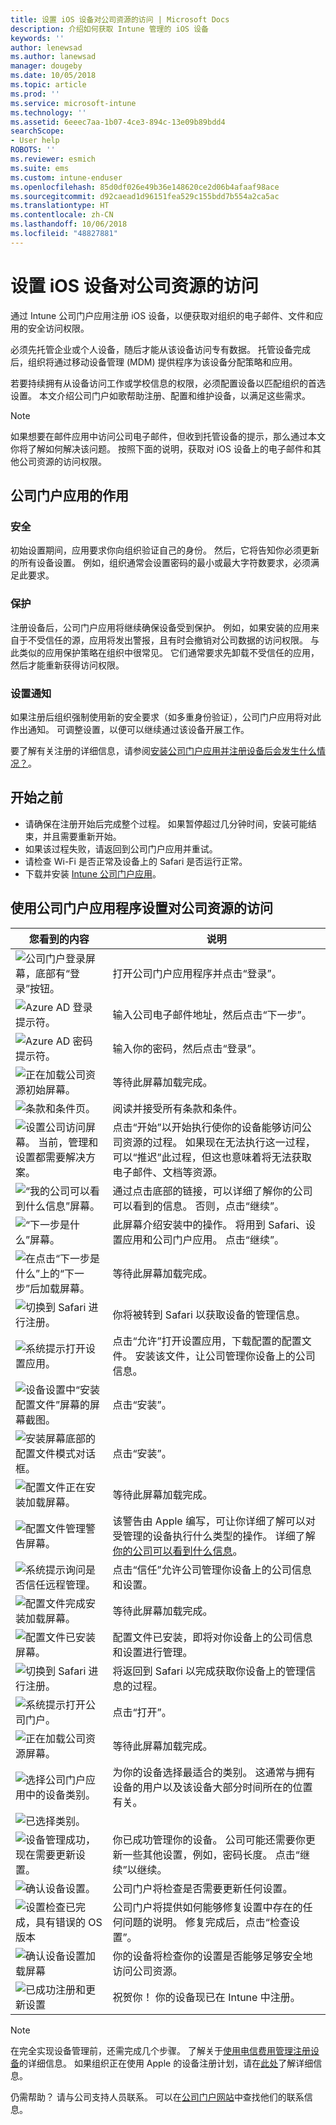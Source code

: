 ```yaml
---
title: 设置 iOS 设备对公司资源的访问 | Microsoft Docs
description: 介绍如何获取 Intune 管理的 iOS 设备
keywords: ''
author: lenewsad
ms.author: lanewsad
manager: dougeby
ms.date: 10/05/2018
ms.topic: article
ms.prod: ''
ms.service: microsoft-intune
ms.technology: ''
ms.assetid: 6eeec7aa-1b07-4ce3-894c-13e09b89bdd4
searchScope:
- User help
ROBOTS: ''
ms.reviewer: esmich
ms.suite: ems
ms.custom: intune-enduser
ms.openlocfilehash: 85d0df026e49b36e148620ce2d06b4afaaf98ace
ms.sourcegitcommit: d92caead1d96151fea529c155bdd7b554a2ca5ac
ms.translationtype: HT
ms.contentlocale: zh-CN
ms.lasthandoff: 10/06/2018
ms.locfileid: "48827881"
---
```

# <a name="set-up-ios-device-access-to-your-company-resources"></a>设置 iOS 设备对公司资源的访问

通过 Intune 公司门户应用注册 iOS 设备，以便获取对组织的电子邮件、文件和应用的安全访问权限。

必须先托管企业或个人设备，随后才能从该设备访问专有数据。 托管设备完成后，组织将通过移动设备管理 (MDM) 提供程序为该设备分配策略和应用。 

若要持续拥有从设备访问工作或学校信息的权限，必须配置设备以匹配组织的首选设置。 本文介绍公司门户如歌帮助注册、配置和维护设备，以满足这些需求。

> [!NOTE]
> 如果想要在邮件应用中访问公司电子邮件，但收到托管设备的提示，那么通过本文你将了解如何解决该问题。 按照下面的说明，获取对 iOS 设备上的电子邮件和其他公司资源的访问权限。

## <a name="what-to-expect-from-the-company-portal-app"></a>公司门户应用的作用

### <a name="security"></a>安全
初始设置期间，应用要求你向组织验证自己的身份。 然后，它将告知你必须更新的所有设备设置。 例如，组织通常会设置密码的最小或最大字符数要求，必须满足此要求。    

### <a name="protection"></a>保护
注册设备后，公司门户应用将继续确保设备受到保护。 例如，如果安装的应用来自于不受信任的源，应用将发出警报，且有时会撤销对公司数据的访问权限。 与此类似的应用保护策略在组织中很常见。 它们通常要求先卸载不受信任的应用，然后才能重新获得访问权限。

### <a name="setting-notifications"></a>设置通知
如果注册后组织强制使用新的安全要求（如多重身份验证），公司门户应用将对此作出通知。 可调整设置，以便可以继续通过该设备开展工作。  

要了解有关注册的详细信息，请参阅[安装公司门户应用并注册设备后会发生什么情况？](https://docs.microsoft.com//intune-user-help/what-happens-if-you-install-the-company-portal-app-and-enroll-your-device-in-intune-ios)。 

## <a name="before-you-start"></a>开始之前

- 请确保在注册开始后完成整个过程。 如果暂停超过几分钟时间，安装可能结束，并且需要重新开始。  
- 如果该过程失败，请返回到公司门户应用并重试。  
- 请检查 Wi-Fi 是否正常及设备上的 Safari 是否运行正常。
- 下载并安装 [Intune 公司门户应用](install-and-sign-in-to-the-intune-company-portal-app-ios.md)。  


## <a name="using-the-company-portal-app-to-set-up-access-to-company-resources"></a>使用公司门户应用程序设置对公司资源的访问

|您看到的内容|说明|
|---|---|
|![公司门户登录屏幕，底部有“登录”按钮。](./media/ios-01-cp-enroll-1802.png)|打开公司门户应用程序并点击“登录”。|
|![Azure AD 登录提示符。](./media/ios-02-cp-enroll-1802.png)|输入公司电子邮件地址，然后点击“下一步”。|
|![Azure AD 密码提示符。](./media/ios-03-cp-enroll-1802.png)|输入你的密码，然后点击“登录”。|
|![正在加载公司资源初始屏幕。](./media/ios-04-cp-enroll-1802.png)|等待此屏幕加载完成。|
|![条款和条件页。](./media/ios-05-cp-enroll-1802.png)|阅读并接受所有条款和条件。|
|![设置公司访问屏幕。 当前，管理和设置都需要解决方案。](./media/ios-06-cp-enroll-1802.png)|点击“开始”以开始执行使你的设备能够访问公司资源的过程。 如果现在无法执行这一过程，可以“推迟”此过程，但这也意味着将无法获取电子邮件、文档等资源。|
|![“我的公司可以看到什么信息”屏幕。](./media/ios-07-cp-enroll-1802.png)|通过点击底部的链接，可以详细了解你的公司可以看到的信息。 否则，点击“继续”。|
|![“下一步是什么”屏幕。](./media/ios-08-cp-enroll-1802.png)|此屏幕介绍安装中的操作。 将用到 Safari、设置应用和公司门户应用。 点击“继续”。|
|![在点击“下一步是什么”上的“下一步”后加载屏幕。](./media/ios-09-cp-enroll-1802.png)|等待此屏幕加载完成。|
|![切换到 Safari 进行注册。](./media/ios-cp-sent-to-safari-1808.png)|你将被转到 Safari 以获取设备的管理信息。|
|![系统提示打开设置应用。](./media/ios-8-cp-enroll-1711.png)|点击“允许”打开设置应用，下载配置的配置文件。 安装该文件，让公司管理你设备上的公司信息。|
|![设备设置中“安装配置文件”屏幕的屏幕截图。](./media/ios-9-cp-enroll-1711.png)|点击“安装”。|
|![安装屏幕底部的配置文件模式对话框。](./media/ios-10-cp-enroll-1711.png)|点击“安装”。|
|![配置文件正在安装加载屏幕。](./media/ios-11-cp-enroll-1711.png)|等待此屏幕加载完成。|
|![配置文件管理警告屏幕。](./media/ios-12-cp-enroll-1711.png)|该警告由 Apple 编写，可让你详细了解可以对受管理的设备执行什么类型的操作。 详细了解[你的公司可以看到什么信息](what-info-can-your-company-see-when-you-enroll-your-device-in-intune.md)。|
|![系统提示询问是否信任远程管理。](./media/ios-13-cp-enroll-1711.png)|点击“信任”允许公司管理你设备上的公司信息和设置。|
|![配置文件完成安装加载屏幕。](./media/ios-14-cp-enroll-1711.png)|等待此屏幕加载完成。|
|![配置文件已安装屏幕。](./media/ios-15-cp-enroll-1711.png)|配置文件已安装，即将对你设备上的公司信息和设置进行管理。|
|![切换到 Safari 进行注册。](./media/ios-16-cp-enroll-1711.png)|将返回到 Safari 以完成获取你设备上的管理信息的过程。 |
|![系统提示打开公司门户。](./media/ios-17-cp-enroll-1711.png)|点击“打开”。|
|![正在加载公司资源屏幕。](./media/ios-21-cp-enroll-1802.png)|等待此屏幕加载完成。|
|![选择公司门户应用中的设备类别。](./media/ios-22-cp-enroll-1802.png)|为你的设备选择最适合的类别。 这通常与拥有设备的用户以及该设备大部分时间所在的位置有关。|
|![已选择类别。](./media/ios-23-cp-enroll-1802.png)||
|![设备管理成功，现在需要更新设置。](./media/ios-24-cp-enroll-1802.png)|你已成功管理你的设备。 公司可能还需要你更新一些其他设置，例如，密码长度。 点击“继续”以继续。|
|![确认设备设置。](./media/ios-25-cp-enroll-1802.png)|公司门户将检查是否需要更新任何设置。|
|![设置检查已完成，具有错误的 OS 版本](./media/ios-26-cp-enroll-1802.png)|公司门户将提供如何能够修复设置中存在的任何问题的说明。 修复完成后，点击“检查设置”。|
|![确认设备设置加载屏幕](./media/ios-27-cp-enroll-1802.png)|你的设备将检查你的设置是否能够足够安全地访问公司资源。|
|![已成功注册和更新设置](./media/ios-28-cp-enroll-1802.png)|祝贺你！ 你的设备现已在 Intune 中注册。|

> [!Note]
> 在完全实现设备管理前，还需完成几个步骤。 了解关于[使用电信费用管理注册设备](enroll-your-device-with-telecom-expense-management-ios.md)的详细信息。 如果组织正在使用 Apple 的设备注册计划，请在[此处](enroll-your-device-dep-ios.md)了解详细信息。

仍需帮助？ 请与公司支持人员联系。 可以在[公司门户网站](https://go.microsoft.com/fwlink/?linkid=2010980)中查找他们的联系信息。  
